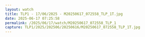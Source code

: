 ```yaml
---
layout: watch
title: TLP1 - 17/06/2025 - M20250617_072558_TLP_1T.jpg
date: 2025-06-17 07:25:58
permalink: /2025/06/17/watch/M20250617_072558_TLP_1
capture: TLP1/2025/202506/20250616/M20250617_072558_TLP_1T.jpg
---
```

